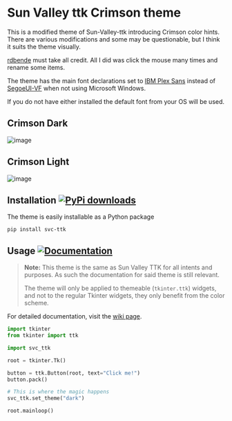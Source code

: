   
# Sun Valley ttk Crimson theme
>
This is a modified theme of Sun-Valley-ttk introducing Crimson color hints.
There are various modifications and some may be questionable, but I think it suits the theme visually.
>
[rdbende](https://github.com/rdbende) must take all credit. All I did was click the mouse many times and rename some items.
>
The theme has the main font declarations set to [IBM Plex Sans](https://fonts.google.com/specimen/IBM+Plex+Sans) instead of [SegoeUI-VF](https://docs.microsoft.com/en-us/windows/apps/design/downloads/#fonts) when not using Microsoft Windows.
>
If you do not have either installed the default font from your OS will be used.

## Crimson Dark
![image](https://github.com/initiateit/Sun-Valley-ttk-crimson/assets/59432267/69811cee-b55b-455d-a2cf-c0b10af23af5)
>
## Crimson Light
![image](https://github.com/initiateit/Sun-Valley-ttk-crimson/assets/59432267/bb4583db-90cc-4736-b0b5-aa32396382c3)



## Installation [![PyPi downloads](https://static.pepy.tech/badge/svc-ttk)](https://pypi.org/project/svc-ttk)
The theme is easily installable as a Python package

```
pip install svc-ttk
```


## Usage [![Documentation](https://img.shields.io/badge/-documentation-%23c368c4)](https://github.com/rdbende/Sun-Valley-ttk-theme/wiki/Usage-with-Python)
> **Note:**
> This theme is the same as Sun Valley TTK for all intents and purposes. As such the documentation for said theme is still relevant.
> 
> The theme will only be applied to themeable (`tkinter.ttk`) widgets, and not to the regular Tkinter widgets, they only benefit from the color scheme.

For detailed documentation, visit the [wiki page](https://github.com/rdbende/Sun-Valley-ttk-theme/wiki/Usage-with-Python).
>
```python
import tkinter
from tkinter import ttk

import svc_ttk

root = tkinter.Tk()

button = ttk.Button(root, text="Click me!")
button.pack()

# This is where the magic happens
svc_ttk.set_theme("dark")

root.mainloop()
```
